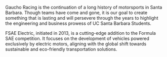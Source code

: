 Gaucho Racing is the continuation of a long history of motorsports in Santa Barbara. Though teams have come and gone, it is our goal to create something that is lasting and will persevere through the years to highlight the engineering and business prowess of UC Santa Barbara Students. 

FSAE Electric, initiated in 2013, is a cutting-edge addition to the Formula SAE competition. It focuses on the development of vehicles powered exclusively by electric motors, aligning with the global shift towards sustainable and eco-friendly transportation solutions.
